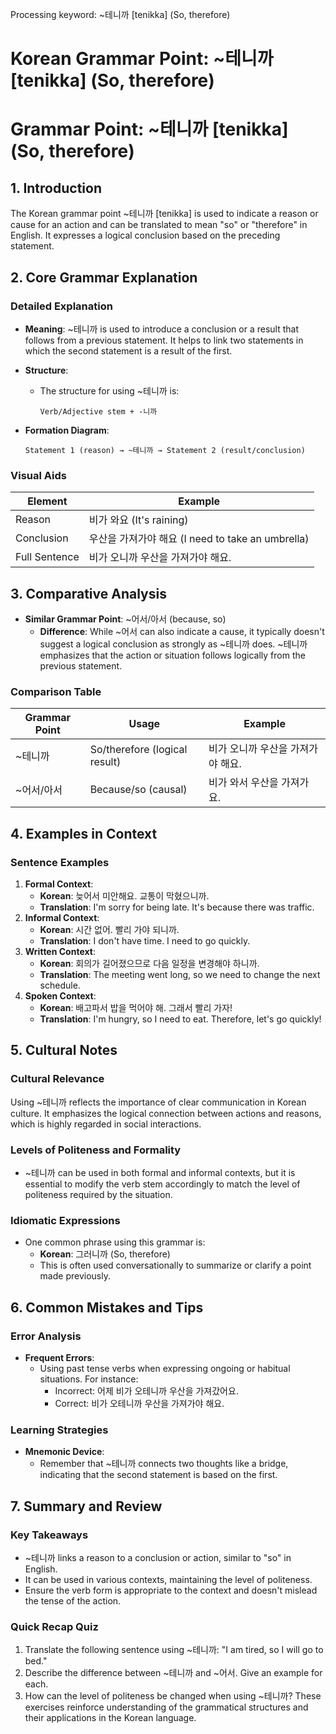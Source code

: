 Processing keyword: ~테니까 [tenikka] (So, therefore)
# Korean Grammar Point: ~테니까 [tenikka] (So, therefore)
# Grammar Point: ~테니까 [tenikka] (So, therefore)
## 1. Introduction
The Korean grammar point ~테니까 [tenikka] is used to indicate a reason or cause for an action and can be translated to mean "so" or "therefore" in English. It expresses a logical conclusion based on the preceding statement.
## 2. Core Grammar Explanation
### Detailed Explanation
- **Meaning**: ~테니까 is used to introduce a conclusion or a result that follows from a previous statement. It helps to link two statements in which the second statement is a result of the first.
  
- **Structure**: 
  - The structure for using ~테니까 is:
    ```
    Verb/Adjective stem + -니까
    ```
- **Formation Diagram**:
  ```
  Statement 1 (reason) → ~테니까 → Statement 2 (result/conclusion)
  ```
### Visual Aids
| **Element**       | **Example**                |
|-------------------|---------------------------|
| Reason            | 비가 와요 (It's raining)   |
| Conclusion        | 우산을 가져가야 해요 (I need to take an umbrella) |
| Full Sentence     | 비가 오니까 우산을 가져가야 해요.  |
## 3. Comparative Analysis
- **Similar Grammar Point**: ~어서/아서 (because, so)
  - **Difference**: While ~어서 can also indicate a cause, it typically doesn't suggest a logical conclusion as strongly as ~테니까 does. ~테니까 emphasizes that the action or situation follows logically from the previous statement.
### Comparison Table
| **Grammar Point** | **Usage**                       | **Example**                          |
|-------------------|---------------------------------|--------------------------------------|
| ~테니까           | So/therefore (logical result)  | 비가 오니까 우산을 가져가야 해요.     |
| ~어서/아서        | Because/so (causal)            | 비가 와서 우산을 가져가요.             |
## 4. Examples in Context
### Sentence Examples
1. **Formal Context**:
   - **Korean**: 늦어서 미안해요. 교통이 막혔으니까.
   - **Translation**: I'm sorry for being late. It's because there was traffic.
2. **Informal Context**:
   - **Korean**: 시간 없어. 빨리 가야 되니까.
   - **Translation**: I don't have time. I need to go quickly.
3. **Written Context**:
   - **Korean**: 회의가 길어졌으므로 다음 일정을 변경해야 하니까.
   - **Translation**: The meeting went long, so we need to change the next schedule.
4. **Spoken Context**:
   - **Korean**: 배고파서 밥을 먹어야 해. 그래서 빨리 가자!
   - **Translation**: I'm hungry, so I need to eat. Therefore, let's go quickly!
## 5. Cultural Notes
### Cultural Relevance
Using ~테니까 reflects the importance of clear communication in Korean culture. It emphasizes the logical connection between actions and reasons, which is highly regarded in social interactions. 
### Levels of Politeness and Formality
- ~테니까 can be used in both formal and informal contexts, but it is essential to modify the verb stem accordingly to match the level of politeness required by the situation. 
### Idiomatic Expressions
- One common phrase using this grammar is:
  - **Korean**: 그러니까 (So, therefore)
  - This is often used conversationally to summarize or clarify a point made previously.
## 6. Common Mistakes and Tips
### Error Analysis
- **Frequent Errors**:
  - Using past tense verbs when expressing ongoing or habitual situations. For instance:
    - Incorrect: 어제 비가 오테니까 우산을 가져갔어요.
    - Correct: 비가 오테니까 우산을 가져가야 해요.
### Learning Strategies
- **Mnemonic Device**: 
  - Remember that ~테니까 connects two thoughts like a bridge, indicating that the second statement is based on the first.
## 7. Summary and Review
### Key Takeaways
- ~테니까 links a reason to a conclusion or action, similar to "so" in English.
- It can be used in various contexts, maintaining the level of politeness.
- Ensure the verb form is appropriate to the context and doesn't mislead the tense of the action.
### Quick Recap Quiz
1. Translate the following sentence using ~테니까: "I am tired, so I will go to bed."
2. Describe the difference between ~테니까 and ~어서. Give an example for each.
3. How can the level of politeness be changed when using ~테니까? 
These exercises reinforce understanding of the grammatical structures and their applications in the Korean language.
